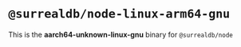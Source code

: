 # `@surrealdb/node-linux-arm64-gnu`

This is the **aarch64-unknown-linux-gnu** binary for `@surrealdb/node`
